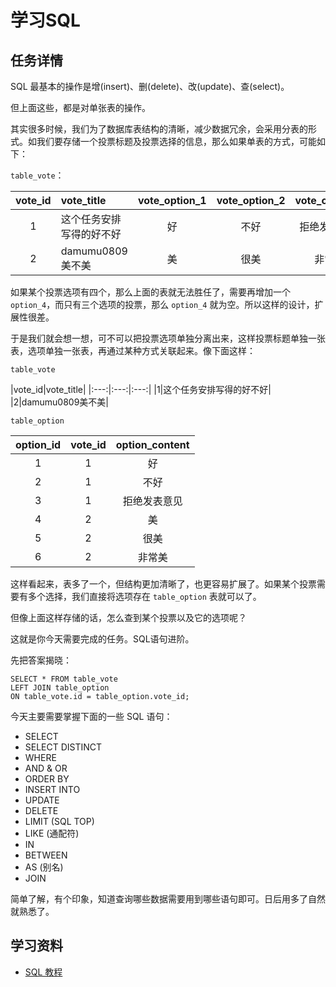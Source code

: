 # 学习SQL

## 任务详情

SQL 最基本的操作是增(insert)、删(delete)、改(update)、查(select)。

但上面这些，都是对单张表的操作。

其实很多时候，我们为了数据库表结构的清晰，减少数据冗余，会采用分表的形式。如我们要存储一个投票标题及投票选择的信息，那么如果单表的方式，可能如下：

`table_vote`：

|vote_id |vote_title | vote_option_1 | vote_option_2 | vote_option_3 |...|
|:---:|:---|:---:|:---:|:---:|:---:|
|1|这个任务安排写得的好不好|好|不好|拒绝发表意见|
|2|damumu0809美不美|美|很美|非常美|

如果某个投票选项有四个，那么上面的表就无法胜任了，需要再增加一个 `option_4`，而只有三个选项的投票，那么 `option_4` 就为空。所以这样的设计，扩展性很差。

于是我们就会想一想，可不可以把投票选项单独分离出来，这样投票标题单独一张表，选项单独一张表，再通过某种方式关联起来。像下面这样：

`table_vote`

|vote_id|vote_title|
|:---:|:---:|:---:|
|1|这个任务安排写得的好不好|
|2|damumu0809美不美|

`table_option`

|option_id|vote_id|option_content|
|:---:|:---:|:---:|
|1|1|好|
|2|1|不好|
|3|1|拒绝发表意见|
|4|2|美|
|5|2|很美|
|6|2|非常美|

这样看起来，表多了一个，但结构更加清晰了，也更容易扩展了。如果某个投票需要有多个选择，我们直接将选项存在 `table_option` 表就可以了。

但像上面这样存储的话，怎么查到某个投票以及它的选项呢？

这就是你今天需要完成的任务。SQL语句进阶。

先把答案揭晓：

```
SELECT * FROM table_vote
LEFT JOIN table_option
ON table_vote.id = table_option.vote_id;
```

今天主要需要掌握下面的一些 SQL 语句：

+ SELECT
+ SELECT DISTINCT
+ WHERE
+ AND & OR
+ ORDER BY
+ INSERT INTO
+ UPDATE
+ DELETE
+ LIMIT (SQL TOP)
+ LIKE (通配符)
+ IN 
+ BETWEEN
+ AS (别名)
+ JOIN 

简单了解，有个印象，知道查询哪些数据需要用到哪些语句即可。日后用多了自然就熟悉了。

## 学习资料

+ [SQL 教程](http://www.runoob.com/sql/sql-tutorial.html) 

